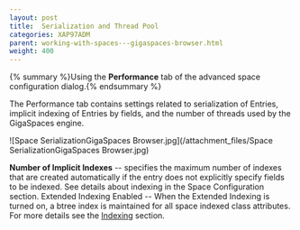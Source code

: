 ```yaml
---
layout: post
title:  Serialization and Thread Pool
categories: XAP97ADM
parent: working-with-spaces---gigaspaces-browser.html
weight: 400
---
```


{% summary %}Using the **Performance** tab of the advanced space configuration dialog.{% endsummary %}


The Performance tab contains settings related to serialization of Entries, implicit indexing of Entries by fields, and the number of threads used by the GigaSpaces engine.

![Space SerializationGigaSpaces Browser.jpg](/attachment_files/Space SerializationGigaSpaces Browser.jpg)

**Number of Implicit Indexes** -- specifies the maximum number of indexes that are created automatically if the entry does not explicitly specify fields to be indexed.
See details about indexing in the Space Configuration section.
Extended Indexing Enabled -- When the Extended Indexing is turned on, a btree index is maintained for all space indexed class attributes. For more details see the [Indexing](./indexing.html) section.

